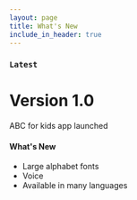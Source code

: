 ```yaml
---
layout: page
title: What's New
include_in_header: true
---
```


### `Latest`

# **Version 1.0**

ABC for kids app launched

#### What's New

- Large alphabet fonts
- Voice
- Available in many languages

<br>
